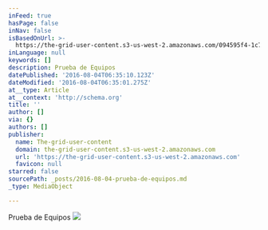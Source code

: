 ```yaml
---
inFeed: true
hasPage: false
inNav: false
isBasedOnUrl: >-
  https://the-grid-user-content.s3-us-west-2.amazonaws.com/094595f4-1c70-4c28-89db-410f956d09d4.jpg
inLanguage: null
keywords: []
description: Prueba de Equipos
datePublished: '2016-08-04T06:35:10.123Z'
dateModified: '2016-08-04T06:35:01.275Z'
at__type: Article
at__context: 'http://schema.org'
title: ''
author: []
via: {}
authors: []
publisher:
  name: The-grid-user-content
  domain: the-grid-user-content.s3-us-west-2.amazonaws.com
  url: 'https://the-grid-user-content.s3-us-west-2.amazonaws.com'
  favicon: null
starred: false
sourcePath: _posts/2016-08-04-prueba-de-equipos.md
_type: MediaObject

---
```

Prueba de Equipos
![](https://the-grid-user-content.s3-us-west-2.amazonaws.com/094595f4-1c70-4c28-89db-410f956d09d4.jpg)